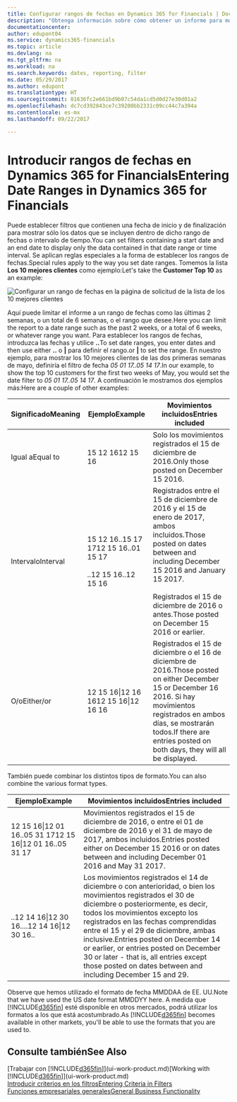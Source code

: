 ```yaml
---
title: Configurar rangos de fechas en Dynamics 365 for Financials | Documentos de Microsoft
description: "Obtenga información sobre cómo obtener un informe para mostrar datos de períodos de tiempo específicos mediante intervalos de fechas en Dynamics 365 for Financials."
documentationcenter: 
author: edupont04
ms.service: dynamics365-financials
ms.topic: article
ms.devlang: na
ms.tgt_pltfrm: na
ms.workload: na
ms.search.keywords: dates, reporting, filter
ms.date: 05/29/2017
ms.author: edupont
ms.translationtype: HT
ms.sourcegitcommit: 81636fc2e661bd9b07c54da1cd5d0d27e30d01a2
ms.openlocfilehash: dc7cd392843ce7c39200bb2331c09cc44c7a394a
ms.contentlocale: es-mx
ms.lasthandoff: 09/22/2017

---
```

# <a name="entering-date-ranges-in-dynamics-365-for-financials"></a><span data-ttu-id="1b46f-103">Introducir rangos de fechas en Dynamics 365 for Financials</span><span class="sxs-lookup"><span data-stu-id="1b46f-103">Entering Date Ranges in Dynamics 365 for Financials</span></span>
<span data-ttu-id="1b46f-104">Puede establecer filtros que contienen una fecha de inicio y de finalización para mostrar sólo los datos que se incluyen dentro de dicho rango de fechas o intervalo de tiempo.</span><span class="sxs-lookup"><span data-stu-id="1b46f-104">You can set filters containing a start date and an end date to display only the data contained in that date range or time interval.</span></span> <span data-ttu-id="1b46f-105">Se aplican reglas especiales a la forma de establecer los rangos de fechas.</span><span class="sxs-lookup"><span data-stu-id="1b46f-105">Special rules apply to the way you set date ranges.</span></span> <span data-ttu-id="1b46f-106">Tomemos la lista **Los 10 mejores clientes** como ejemplo:</span><span class="sxs-lookup"><span data-stu-id="1b46f-106">Let's take the **Customer Top 10** as an example:</span></span>

![Configurar un rango de fechas en la página de solicitud de la lista de los 10 mejores clientes](./media/ui-enter-date-ranges/customer-top10-list.png)

<span data-ttu-id="1b46f-108">Aquí puede limitar el informe a un rango de fechas como las últimas 2 semanas, o un total de 6 semanas, o el rango que desee.</span><span class="sxs-lookup"><span data-stu-id="1b46f-108">Here you can limit the report to a date range such as the past 2 weeks, or a total of 6 weeks, or whatever range you want.</span></span> <span data-ttu-id="1b46f-109">Para establecer los rangos de fechas, introduzca las fechas y utilice **..**</span><span class="sxs-lookup"><span data-stu-id="1b46f-109">To set date ranges, you enter dates and then use either **..**</span></span> <span data-ttu-id="1b46f-110">o **|** para definir el rango.</span><span class="sxs-lookup"><span data-stu-id="1b46f-110">or **|** to set the range.</span></span> <span data-ttu-id="1b46f-111">En nuestro ejemplo, para mostrar los 10 mejores clientes de las dos primeras semanas de mayo, definiría el filtro de fecha *05 01 17..05 14 17*.</span><span class="sxs-lookup"><span data-stu-id="1b46f-111">In our example, to show the top 10 customers for the first two weeks of May, you would set the date filter to *05 01 17..05 14 17*.</span></span>
<span data-ttu-id="1b46f-112">A continuación le mostramos dos ejemplos más:</span><span class="sxs-lookup"><span data-stu-id="1b46f-112">Here are a couple of other examples:</span></span>

| <span data-ttu-id="1b46f-113">Significado</span><span class="sxs-lookup"><span data-stu-id="1b46f-113">Meaning</span></span> | <span data-ttu-id="1b46f-114">Ejemplo</span><span class="sxs-lookup"><span data-stu-id="1b46f-114">Example</span></span> | <span data-ttu-id="1b46f-115">Movimientos incluidos</span><span class="sxs-lookup"><span data-stu-id="1b46f-115">Entries included</span></span> |
|---|---|---|
|<span data-ttu-id="1b46f-116">Igual a</span><span class="sxs-lookup"><span data-stu-id="1b46f-116">Equal to</span></span>| <span data-ttu-id="1b46f-117">15 12 16</span><span class="sxs-lookup"><span data-stu-id="1b46f-117">12 15 16</span></span> |<span data-ttu-id="1b46f-118">Solo los movimientos registrados el 15 de diciembre de 2016.</span><span class="sxs-lookup"><span data-stu-id="1b46f-118">Only those posted on December 15 2016.</span></span>|
|<span data-ttu-id="1b46f-119">Intervalo</span><span class="sxs-lookup"><span data-stu-id="1b46f-119">Interval</span></span>| <span data-ttu-id="1b46f-120">15 12 16..15 17 17</span><span class="sxs-lookup"><span data-stu-id="1b46f-120">12 15 16..01 15 17</span></span><br /><br /><span data-ttu-id="1b46f-121">..12 15 16</span><span class="sxs-lookup"><span data-stu-id="1b46f-121">..12 15 16</span></span>|<span data-ttu-id="1b46f-122">Registrados entre el 15 de diciembre de 2016 y el 15 de enero de 2017, ambos incluidos.</span><span class="sxs-lookup"><span data-stu-id="1b46f-122">Those posted on dates between and including December 15 2016 and January 15 2017.</span></span><br /><br /><span data-ttu-id="1b46f-123">Registrados el 15 de diciembre de 2016 o antes.</span><span class="sxs-lookup"><span data-stu-id="1b46f-123">Those posted on December 15 2016 or earlier.</span></span>|
|<span data-ttu-id="1b46f-124">O/o</span><span class="sxs-lookup"><span data-stu-id="1b46f-124">Either/or</span></span>|<span data-ttu-id="1b46f-125">12 15 16&#124;12 16 16</span><span class="sxs-lookup"><span data-stu-id="1b46f-125">12 15 16&#124;12 16 16</span></span>|<span data-ttu-id="1b46f-126">Registrados el 15 de diciembre o el 16 de diciembre de 2016.</span><span class="sxs-lookup"><span data-stu-id="1b46f-126">Those posted on either December 15 or December 16 2016.</span></span> <span data-ttu-id="1b46f-127">Si hay movimientos registrados en ambos días, se mostrarán todos.</span><span class="sxs-lookup"><span data-stu-id="1b46f-127">If there are entries posted on both days, they will all be displayed.</span></span>|

<span data-ttu-id="1b46f-128">También puede combinar los distintos tipos de formato.</span><span class="sxs-lookup"><span data-stu-id="1b46f-128">You can also combine the various format types.</span></span>

| <span data-ttu-id="1b46f-129">Ejemplo</span><span class="sxs-lookup"><span data-stu-id="1b46f-129">Example</span></span> | <span data-ttu-id="1b46f-130">Movimientos incluidos</span><span class="sxs-lookup"><span data-stu-id="1b46f-130">Entries included</span></span> |
|---|---|
|<span data-ttu-id="1b46f-131">12 15 16&#124;12 01 16..05 31 17</span><span class="sxs-lookup"><span data-stu-id="1b46f-131">12 15 16&#124;12 01 16..05 31 17</span></span> | <span data-ttu-id="1b46f-132">Movimientos registrados el 15 de diciembre de 2016, o entre el 01 de diciembre de 2016 y el 31 de mayo de 2017, ambos incluidos.</span><span class="sxs-lookup"><span data-stu-id="1b46f-132">Entries posted either on December 15 2016 or on dates between and including December 01 2016 and May 31 2017.</span></span> |
|<span data-ttu-id="1b46f-133">..12 14 16&#124;12 30 16..</span><span class="sxs-lookup"><span data-stu-id="1b46f-133">..12 14 16&#124;12 30 16..</span></span> | <span data-ttu-id="1b46f-134">Los movimientos registrados el 14 de diciembre o con anterioridad, o bien los movimientos registrados el 30 de diciembre o posteriormente, es decir, todos los movimientos excepto los registrados en las fechas comprendidas entre el 15 y el 29 de diciembre, ambas inclusive.</span><span class="sxs-lookup"><span data-stu-id="1b46f-134">Entries posted on December 14 or earlier, or entries posted on December 30 or later - that is, all entries except those posted on dates between and including December 15 and 29.</span></span> |

<span data-ttu-id="1b46f-135">Observe que hemos utilizado el formato de fecha MMDDAA de EE. UU.</span><span class="sxs-lookup"><span data-stu-id="1b46f-135">Note that we have used the US date format MMDDYY here.</span></span> <span data-ttu-id="1b46f-136">A medida que [!INCLUDE[d365fin](includes/d365fin_md.md)] esté disponible en otros mercados, podrá utilizar los formatos a los que está acostumbrado.</span><span class="sxs-lookup"><span data-stu-id="1b46f-136">As [!INCLUDE[d365fin](includes/d365fin_md.md)] becomes available in other markets, you'll be able to use the formats that you are used to.</span></span>

## <a name="see-also"></a><span data-ttu-id="1b46f-137">Consulte también</span><span class="sxs-lookup"><span data-stu-id="1b46f-137">See Also</span></span>
<span data-ttu-id="1b46f-138">[Trabajar con [!INCLUDE[d365fin](includes/d365fin_long_md.md)]](ui-work-product.md)</span><span class="sxs-lookup"><span data-stu-id="1b46f-138">[Working with [!INCLUDE[d365fin](includes/d365fin_long_md.md)]](ui-work-product.md)</span></span>  
[<span data-ttu-id="1b46f-139">Introducir criterios en los filtros</span><span class="sxs-lookup"><span data-stu-id="1b46f-139">Entering Criteria in Filters </span></span>](ui-enter-criteria-filters.md)  
[<span data-ttu-id="1b46f-140">Funciones empresariales generales</span><span class="sxs-lookup"><span data-stu-id="1b46f-140">General Business Functionality</span></span>](ui-across-business-areas.md)

